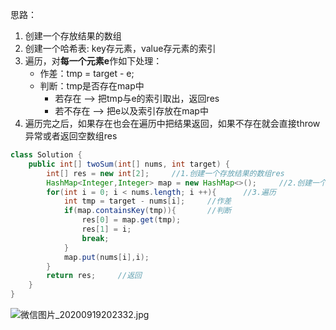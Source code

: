 思路：
1. 创建一个存放结果的数组
2. 创建一个哈希表: key存元素，value存元素的索引
3. 遍历，对**每一个元素e**作如下处理：
     - 作差：tmp = target - e;
    - 判断：tmp是否存在map中
        - 若存在 --> 把tmp与e的索引取出，返回res
        - 若不存在 --> 把e以及索引存放在map中
4. 遍历完之后，如果存在也会在遍历中把结果返回，如果不存在就会直接throw异常或者返回空数组res

```java []
class Solution {
    public int[] twoSum(int[] nums, int target) {   
        int[] res = new int[2];     //1.创建一个存放结果的数组res 
        HashMap<Integer,Integer> map = new HashMap<>();     //2.创建一个辅助的哈希表
        for(int i = 0; i < nums.length; i ++){      //3.遍历
            int tmp = target - nums[i];     //作差
            if(map.containsKey(tmp)){       //判断
                res[0] = map.get(tmp);
                res[1] = i;
                break;
            }
            map.put(nums[i],i);
        }
        return res;     //返回
    }
}
```

![微信图片_20200919202332.jpg](https://pic.leetcode-cn.com/1600657611-yYNMmJ-%E5%BE%AE%E4%BF%A1%E5%9B%BE%E7%89%87_20200919202332.jpg)

